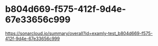# b804d669-f575-412f-9d4e-67e33656c999
https://sonarcloud.io/summary/overall?id=examly-test_b804d669-f575-412f-9d4e-67e33656c999
